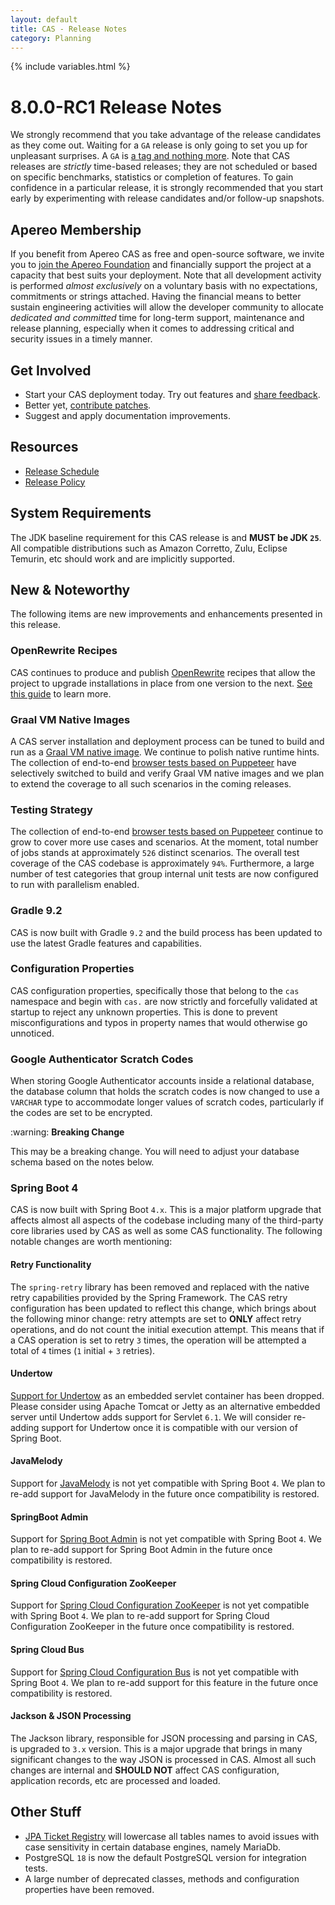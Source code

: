 ```yaml
---
layout: default
title: CAS - Release Notes
category: Planning
---
```


{% include variables.html %}

# 8.0.0-RC1 Release Notes

We strongly recommend that you take advantage of the release candidates as they come out. Waiting for a `GA` release is only going to set
you up for unpleasant surprises. A `GA` is [a tag and nothing more](https://apereo.github.io/2017/03/08/the-myth-of-ga-rel/). Note
that CAS releases are *strictly* time-based releases; they are not scheduled or based on specific benchmarks,
statistics or completion of features. To gain confidence in a particular
release, it is strongly recommended that you start early by experimenting with release candidates and/or follow-up snapshots.

## Apereo Membership

If you benefit from Apereo CAS as free and open-source software, we invite you
to [join the Apereo Foundation](https://www.apereo.org/content/apereo-membership)
and financially support the project at a capacity that best suits your deployment. Note that all development activity is performed
*almost exclusively* on a voluntary basis with no expectations, commitments or strings attached. Having the financial means to better
sustain engineering activities will allow the developer community to allocate *dedicated and committed* time for long-term support,
maintenance and release planning, especially when it comes to addressing critical and security issues in a timely manner.

## Get Involved

- Start your CAS deployment today. Try out features and [share feedback](/cas/Mailing-Lists.html).
- Better yet, [contribute patches](/cas/developer/Contributor-Guidelines.html).
- Suggest and apply documentation improvements.

## Resources

- [Release Schedule](https://github.com/apereo/cas/milestones)
- [Release Policy](/cas/developer/Release-Policy.html)

## System Requirements

The JDK baseline requirement for this CAS release is and **MUST be JDK `25`**. All compatible distributions
such as Amazon Corretto, Zulu, Eclipse Temurin, etc should work and are implicitly supported.

## New & Noteworthy

The following items are new improvements and enhancements presented in this release.

### OpenRewrite Recipes

CAS continues to produce and publish [OpenRewrite](https://docs.openrewrite.org/) recipes that allow the project to upgrade installations
in place from one version to the next. [See this guide](../installation/OpenRewrite-Upgrade-Recipes.html) to learn more.

### Graal VM Native Images

A CAS server installation and deployment process can be tuned to build and run
as a [Graal VM native image](../installation/GraalVM-NativeImage-Installation.html). We continue to polish native runtime hints.
The collection of end-to-end [browser tests based on Puppeteer](../../developer/Test-Process.html) have selectively switched
to build and verify Graal VM native images and we plan to extend the coverage to all such scenarios in the coming releases.

### Testing Strategy

The collection of end-to-end [browser tests based on Puppeteer](../../developer/Test-Process.html) continue to grow to cover more use cases
and scenarios. At the moment, total number of jobs stands at approximately `526` distinct scenarios. The overall
test coverage of the CAS codebase is approximately `94%`. Furthermore, a large number of test categories that group internal unit tests
are now configured to run with parallelism enabled.

### Gradle 9.2

CAS is now built with Gradle `9.2` and the build process has been updated to use the latest Gradle 
features and capabilities. 
 
### Configuration Properties

CAS configuration properties, specifically those that belong to the `cas` namespace and begin with `cas.`
are now strictly and forcefully validated at startup to reject any unknown properties.
This is done to prevent misconfigurations and typos in property names that would otherwise go unnoticed.
  
### Google Authenticator Scratch Codes

When storing Google Authenticator accounts inside a relational database, the database column that holds
the scratch codes is now changed to use a `VARCHAR` type to accommodate longer values of scratch codes,
particularly if the codes are set to be encrypted.

<div class="alert alert-warning">:warning: <strong>Breaking Change</strong><p>
This may be a breaking change. You will need to adjust your database schema based on the notes below.</p></div>

### Spring Boot 4

CAS is now built with Spring Boot `4.x`. This is a major platform upgrade that affects almost all aspects of the codebase
including many of the third-party core libraries used by CAS as well as some CAS functionality. The following
notable changes are worth mentioning:

#### Retry Functionality

The `spring-retry` library has been removed and replaced with the native retry capabilities
provided by the Spring Framework. The CAS retry configuration has been updated to reflect this change, which 
brings about the following minor change: retry attempts are set to **ONLY** affect retry operations, and do
not count the initial execution attempt. This means that if a CAS operation is set to retry `3` times, the
operation will be attempted a total of `4` times (`1` initial + `3` retries).

#### Undertow

[Support for Undertow](../installation/Configuring-Servlet-Container-Embedded-Undertow.html) 
as an embedded servlet container has been dropped. Please consider using Apache Tomcat or Jetty
as an alternative embedded server until Undertow adds support for Servlet `6.1`.
We will consider re-adding support for Undertow once it is compatible with our version of Spring Boot.
   
#### JavaMelody

Support for [JavaMelody](../monitoring/Configuring-Monitoring-JavaMelody.html) is not yet compatible with Spring Boot `4`. 
We plan to re-add support for JavaMelody in the future once compatibility is restored.

#### SpringBoot Admin

Support for [Spring Boot Admin](../monitoring/Configuring-SpringBootAdmin.html) is not yet compatible with Spring Boot `4`.
We plan to re-add support for Spring Boot Admin in the future once compatibility is restored.
 
#### Spring Cloud Configuration ZooKeeper

Support for [Spring Cloud Configuration ZooKeeper](../configuration/Configuration-Server-Management-SpringCloud-ZooKeeper.html)
is not yet compatible with Spring Boot `4`. We plan to re-add support for Spring Cloud Configuration ZooKeeper
in the future once compatibility is restored.

#### Spring Cloud Bus

Support for [Spring Cloud Configuration Bus](../configuration/Configuration-Management-Clustered-AMQP.html)
is not yet compatible with Spring Boot `4`. We plan to re-add support for this feature
in the future once compatibility is restored.

#### Jackson & JSON Processing

The Jackson library, responsible for JSON processing and parsing in CAS, is upgraded to `3.x` version. 
This is a major upgrade that brings in many significant changes to the way JSON is processed in CAS. Almost all 
such changes are internal and **SHOULD NOT** affect CAS configuration, application 
records, etc are processed and loaded.

## Other Stuff

- [JPA Ticket Registry](../ticketing/JPA-Ticket-Registry.html) will lowercase all tables names to avoid issues with
  case sensitivity in certain database engines, namely MariaDb.
- PostgreSQL `18` is now the default PostgreSQL version for integration tests.
- A large number of deprecated classes, methods and configuration properties have been removed.

